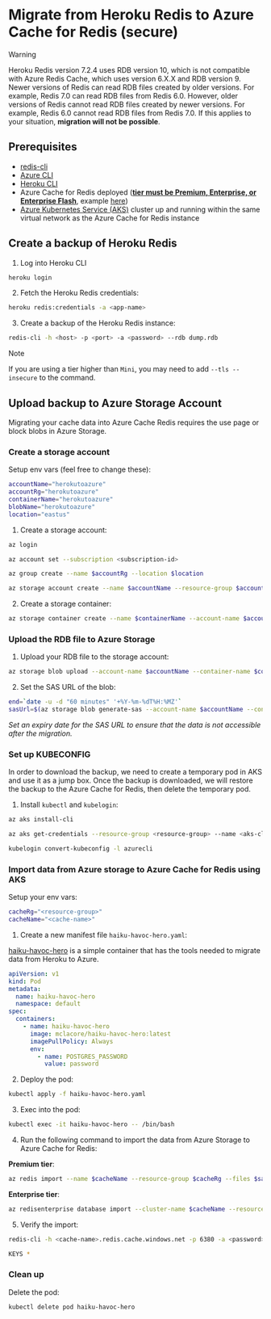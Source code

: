 # Migrate from Heroku Redis to Azure Cache for Redis (secure)

> [!WARNING]
> Heroku Redis version 7.2.4 uses RDB version 10, which is not compatible with Azure Redis Cache, which uses version 6.X.X and RDB version 9. Newer versions of Redis can read RDB files created by older versions. For example, Redis 7.0 can read RDB files from Redis 6.0. However, older versions of Redis cannot read RDB files created by newer versions. For example, Redis 6.0 cannot read RDB files from Redis 7.0. If this applies to your situation, **migration will not be possible**.

## Prerequisites

- [redis-cli](https://redis.io/docs/latest/operate/oss_and_stack/install/install-redis/)
- [Azure CLI](https://docs.microsoft.com/en-us/cli/azure/install-azure-cli)
- [Heroku CLI](https://devcenter.heroku.com/articles/heroku-cli)
- Azure Cache for Redis deployed (**[tier must be Premium, Enterprise, or Enterprise Flash](https://learn.microsoft.com/en-us/azure/azure-cache-for-redis/cache-how-to-import-export-data#which-tiers-support-importexport)**, example [here](https://github.com/massdriver-cloud/azure-cache-redis))
- [Azure Kubernetes Service (AKS)](/guides/k8s.md#create-a-kubernetes-cluster) cluster up and running within the same virtual network as the Azure Cache for Redis instance

## Create a backup of Heroku Redis

1. Log into Heroku CLI

```bash
heroku login
```

2. Fetch the Heroku Redis credentials:

```bash
heroku redis:credentials -a <app-name>
```

3. Create a backup of the Heroku Redis instance:

```bash
redis-cli -h <host> -p <port> -a <password> --rdb dump.rdb
```

> [!NOTE]
> If you are using a tier higher than `Mini`, you may need to add `--tls --insecure` to the command.

## Upload backup to Azure Storage Account

Migrating your cache data into Azure Cache Redis requires the use page or block blobs in Azure Storage.

### Create a storage account

Setup env vars (feel free to change these):

```bash
accountName="herokutoazure"
accountRg="herokutoazure"
containerName="herokutoazure"
blobName="herokutoazure"
location="eastus"
```

1. Create a storage account:

```bash
az login
```

```bash
az account set --subscription <subscription-id>
```

```bash
az group create --name $accountRg --location $location
```

```bash
az storage account create --name $accountName --resource-group $accountRg --location $location --sku Standard_LRS
```

2. Create a storage container:

```bash
az storage container create --name $containerName --account-name $accountName --fail-on-exist
```

### Upload the RDB file to Azure Storage

1. Upload your RDB file to the storage account:

```bash
az storage blob upload --account-name $accountName --container-name $containerName --name $blobName --file dump.rdb
```

2. Set the SAS URL of the blob:

```bash
end=`date -u -d "60 minutes" '+%Y-%m-%dT%H:%MZ'`
sasUrl=$(az storage blob generate-sas --account-name $accountName --container-name $containerName --name $blobName --permissions r --expiry $end --full-uri --output tsv)
```

_Set an expiry date for the SAS URL to ensure that the data is not accessible after the migration._

### Set up KUBECONFIG

In order to download the backup, we need to create a temporary pod in AKS and use it as a jump box. Once the backup is downloaded, we will restore the backup to the Azure Cache for Redis, then delete the temporary pod.

1. Install `kubectl` and `kubelogin`:

```bash
az aks install-cli
```

```bash
az aks get-credentials --resource-group <resource-group> --name <aks-cluster-name> --overwrite-existing
```

```bash
kubelogin convert-kubeconfig -l azurecli
```

### Import data from Azure storage to Azure Cache for Redis using AKS

Setup your env vars:

```bash
cacheRg="<resource-group>"
cacheName="<cache-name>"
```

1. Create a new manifest file `haiku-havoc-hero.yaml`:

[haiku-havoc-hero](https://github.com/mclacore/haiku-havoc-hero) is a simple container that has the tools needed to migrate data from Heroku to Azure.

```yaml
apiVersion: v1
kind: Pod
metadata:
  name: haiku-havoc-hero
  namespace: default
spec:
  containers:
    - name: haiku-havoc-hero
      image: mclacore/haiku-havoc-hero:latest
      imagePullPolicy: Always
      env:
        - name: POSTGRES_PASSWORD
          value: password
```

2. Deploy the pod:

```bash
kubectl apply -f haiku-havoc-hero.yaml
```

3. Exec into the pod:

```bash
kubectl exec -it haiku-havoc-hero -- /bin/bash
```

4. Run the following command to import the data from Azure Storage to Azure Cache for Redis:

**Premium tier**:

```bash
az redis import --name $cacheName --resource-group $cacheRg --files $sasUrl
```

**Enterprise tier**:

```bash
az redisenterprise database import --cluster-name $cacheName --resource-group $cacheRg --sas-uris $sasUrl
```

5. Verify the import:

```bash
redis-cli -h <cache-name>.redis.cache.windows.net -p 6380 -a <password> --tls --insecure
```

```bash
KEYS *
```

### Clean up

Delete the pod:

```bash
kubectl delete pod haiku-havoc-hero
```
